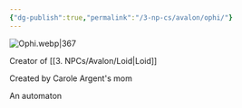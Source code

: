 ```yaml
---
{"dg-publish":true,"permalink":"/3-np-cs/avalon/ophi/"}
---
```


![Ophi.webp|367](/img/user/Images/Ophi.webp)

Creator of [[3. NPCs/Avalon/Loid\|Loid]]

Created by Carole Argent's mom

An automaton